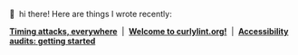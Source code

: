 👋  hi there! Here are things I wrote recently:

**[Timing attacks, everywhere](https://thib.me/timing-attacks-everywhere)**  |  **[Welcome to curlylint.org!](https://www.curlylint.org/blog/welcome-to-curlylint)**  |  **[Accessibility audits: getting started](https://torchbox.com/blog/accessibility-audits/)**
